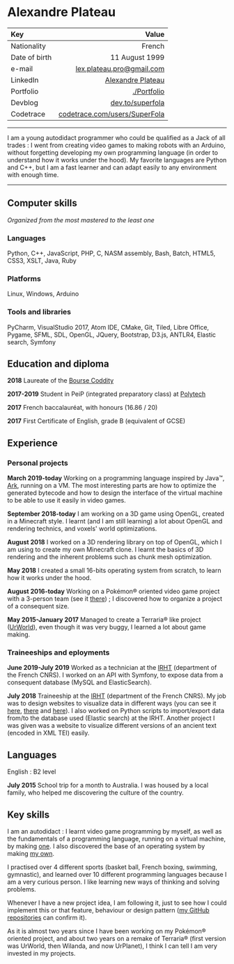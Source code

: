 Alexandre Plateau
=================

| Key | Value |
| :--- | ---: |
| Nationality | French |
| Date of birth | 11 August 1999 |
| e-mail | <lex.plateau.pro@gmail.com> |
| LinkedIn | [Alexandre Plateau](https://www.linkedin.com/in/alexandre-plateau-53a014151) |
| Portfolio | [./Portfolio](https://superfola.github.io/Portfolio/) |
| Devblog | [dev.to/superfola](https://dev.to/superfola) |
| Codetrace | [codetrace.com/users/SuperFola](https://codetrace.com/users/SuperFola) |

----

I am a young autodidact programmer who could be qualified as a Jack of all trades : I went from creating video games to making robots with an Arduino, without forgetting developing my own programming language (in order to understand how it works under the hood).
My favorite languages are Python and C++, but I am a fast learner and can adapt easily to any environment with enough time.

----

## Computer skills

*Organized from the most mastered to the least one*

### Languages

Python, C++, JavaScript, PHP, C, NASM assembly, Bash, Batch, HTML5, CSS3, XSLT, Java, Ruby

### Platforms

Linux, Windows, Arduino

### Tools and libraries

PyCharm, VisualStudio 2017, Atom IDE, CMake, Git, Tiled, Libre Office, Pygame, SFML, SDL, OpenGL, JQuery, Bootstrap, D3.js, ANTLR4, Elastic search, Symfony

## Education and diploma

**2018** Laureate of the [Bourse Coddity](http://bourse.coddity.com)

**2017-2019** Student in PeiP (integrated preparatory class) at [Polytech](http://www.polytech-reseau.org/en/home/)

**2017** French baccalauréat, with honours (16.86 / 20)

**2017** First Certificate of English, grade B (equivalent of GCSE)

## Experience

### Personal projects

**March 2019-today** Working on a programming language inspired by Java™, [Ark](https://github.com/SuperFola/Ark), running on a VM. The most interesting parts are how to optimize the generated bytecode and how to design the interface of the virtual machine to be able to use it easily in video games.

**September 2018-today** I am working on a 3D game using OpenGL, created in a Minecraft style. I learnt (and I am still learning) a lot about OpenGL and rendering technics, and voxels' world optimizations.

**August 2018** I worked on a 3D rendering library on top of OpenGL, which I am using to create my own Minecraft clone. I learnt the basics of 3D rendering and the inherent problems such as chunk mesh optimization.

**May 2018** I created a small 16-bits operating system from scratch, to learn how it works under the hood.

**August 2016-today** Working on a Pokémon® oriented video game project with a 3-person team (see it [there](https://superfola.github.io/UnamedRebirth/)) ; I discovered how to organize a project of a consequent size.

**May 2015-January 2017** Managed to create a Terraria® like project ([UrWorld](https://github.com/SuperFola/UrWorld-Alpha-3.x)), even though it was very buggy, I learned a lot about game making.

### Traineeships and eployments

**June 2019-July 2019** Worked as a technician at the [IRHT](http://irht.cnrs.fr/) (department of the French CNRS). I worked on an API with Symfony, to expose data from a consequent database (MySQL and ElasticSearch).

**July 2018** Traineeship at the [IRHT](http://irht.cnrs.fr/) (department of the French CNRS). My job was to design websites to visualize data in different ways (you can see it [here](https://github.com/SuperFola/bibale-nodes), [there](https://github.com/SuperFola/bibale-tree) and [here](https://github.com/SuperFola/bibale-facettes)). I also worked on Python scripts to import/export data from/to the database used (Elastic search) at the IRHT. Another project I was given was a website to visualize different versions of an ancient text (encoded in XML TEI) easily.

## Languages

English : B2 level

**July 2015** School trip for a month to Australia. I was housed by a local family, who helped me discovering the culture of the country.

## Key skills

I am an autodidact : I learnt video game programming by myself, as well as the fundamentals of a programming language, running on a virtual machine, by making [one](https://github.com/Kafe-lang/Kafe). I also discovered the base of an operating system by making [my own](https://github.com/SuperFola/project-E).

I practised over 4 different sports (basket ball, French boxing, swimming, gymnastic), and learned over 10 different programming languages because I am a very curious person. I like learning new ways of thinking and solving problems.

Whenever I have a new project idea, I am following it, just to see how I could implement this or that feature, behaviour or design pattern ([my GitHub repositories](https://github.com/SuperFola/repositories) can confirm it).

As it is almost two years since I have been working on my Pokémon® oriented project, and about two years on a remake of Terraria® (first version was UrWorld, then Wilanda, and now UrPlanet), I think I can tell I am very invested in my projects.

